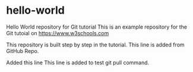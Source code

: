 # hello-world
Hello World repository for Git tutorial
This is an example repository for the Git tutoial on https://www.w3schools.com

This repository is built step by step in the tutorial.
This line is added from GitHub Repo.

Added this line
This line is added to test git pull command.
